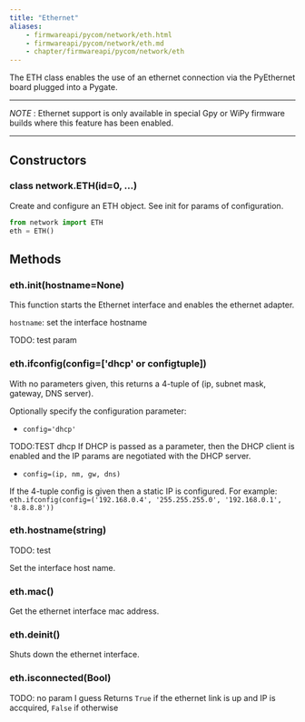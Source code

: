 ```yaml
---
title: "Ethernet"
aliases:
    - firmwareapi/pycom/network/eth.html
    - firmwareapi/pycom/network/eth.md
    - chapter/firmwareapi/pycom/network/eth
---
```


The ETH class enables the use of an ethernet connection via the PyEthernet board plugged into a Pygate.

---
*NOTE* :
Ethernet support is only available in special Gpy or WiPy firmware builds where this feature has been enabled.

---

## Constructors

### class network.ETH(id=0, ...)

Create and configure an ETH object. See init for params of configuration.

```python
from network import ETH
eth = ETH()
```

## Methods


### eth.init(hostname=None)

This function starts the Ethernet interface and enables the ethernet adapter.

`hostname`: set the interface hostname

TODO: test param

### eth.ifconfig(config=\['dhcp' or configtuple\])

With no parameters given, this returns a 4-tuple of (ip, subnet mask, gateway, DNS server).

Optionally specify the configuration parameter:

- `config='dhcp'`  

TODO:TEST dhcp
If DHCP is passed as a parameter, then the DHCP client is enabled and the IP params are negotiated with the DHCP server.

- `config=(ip, nm, gw, dns)`

If the 4-tuple config is given then a static IP is configured. For example: `eth.ifconfig(config=('192.168.0.4', '255.255.255.0', '192.168.0.1', '8.8.8.8'))`

### eth.hostname(string)

TODO: test

Set the interface host name.

### eth.mac()

Get the ethernet interface mac address.

### eth.deinit()

Shuts down the ethernet interface.

### eth.isconnected(Bool)

TODO: no param I guess
Returns `True` if the ethernet link is up and IP is accquired, `False` if otherwise
